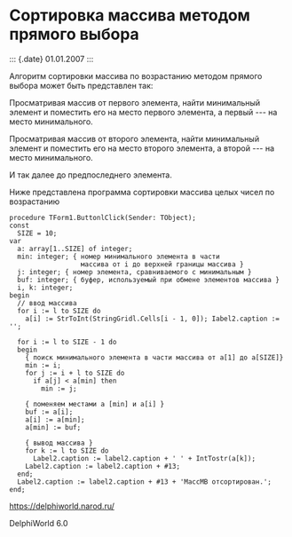 Сортировка массива методом прямого выбора
=========================================

::: {.date}
01.01.2007
:::

Алгоритм сортировки массива по возрастанию методом прямого выбора может
быть представлен так:

Просматривая массив от первого элемента, найти минимальный элемент и
поместить его на место первого элемента, а первый --- на место
минимального.

Просматривая массив от второго элемента, найти минимальный элемент и
поместить его на место второго элемента, а второй --- на место
минимального.

И так далее до предпоследнего элемента.

Ниже представлена программа сортировки массива целых чисел по
возрастанию

    procedure TForm1.ButtonlClick(Sender: TObject);
    const
      SIZE = 10;
    var
      a: array[1..SIZE] of integer;
      min: integer; { номер минимального элемента в части
                      массива от i до верхней границы массива }
      j: integer; { номер элемента, сравниваемого с минимальным }
      buf: integer; { буфер, используемый при обмене элементов массива }
      i, k: integer;
    begin
      // ввод массива
      for i := l to SIZE do
        a[i] := StrToInt(StringGridl.Cells[i - 1, 0]); Iabel2.caption := '';
     
      for i := l to SIZE - 1 do
      begin
        { поиск минимального элемента в части массива от а[1] до a[SIZE]}
        min := i;
        for j := i + l to SIZE do
          if a[j] < a[min] then
            min := j;
     
        { поменяем местами a [min] и a[i] }
        buf := a[i];
        a[i] := a[min];
        a[min] := buf;
     
        { вывод массива }
        for k := l to SIZE do
          Label2.caption := label2.caption + ' ' + IntTostr(a[k]);
        Label2.caption := label2.caption + #13;
      end;
      Label2.caption := label2.caption + #13 + 'MaccMB отсортирован.';
    end;

<https://delphiworld.narod.ru/>

DelphiWorld 6.0
